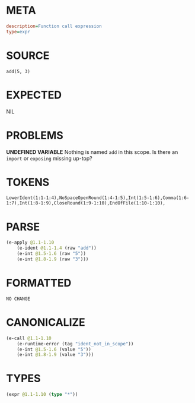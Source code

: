 # META
~~~ini
description=Function call expression
type=expr
~~~
# SOURCE
~~~roc
add(5, 3)
~~~
# EXPECTED
NIL
# PROBLEMS
**UNDEFINED VARIABLE**
Nothing is named `add` in this scope.
Is there an `import` or `exposing` missing up-top?

# TOKENS
~~~zig
LowerIdent(1:1-1:4),NoSpaceOpenRound(1:4-1:5),Int(1:5-1:6),Comma(1:6-1:7),Int(1:8-1:9),CloseRound(1:9-1:10),EndOfFile(1:10-1:10),
~~~
# PARSE
~~~clojure
(e-apply @1.1-1.10
	(e-ident @1.1-1.4 (raw "add"))
	(e-int @1.5-1.6 (raw "5"))
	(e-int @1.8-1.9 (raw "3")))
~~~
# FORMATTED
~~~roc
NO CHANGE
~~~
# CANONICALIZE
~~~clojure
(e-call @1.1-1.10
	(e-runtime-error (tag "ident_not_in_scope"))
	(e-int @1.5-1.6 (value "5"))
	(e-int @1.8-1.9 (value "3")))
~~~
# TYPES
~~~clojure
(expr @1.1-1.10 (type "*"))
~~~
